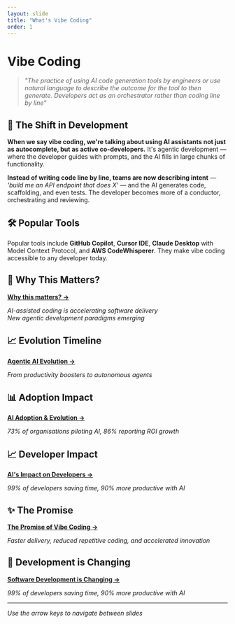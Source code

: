 ```yaml
---
layout: slide
title: "What's Vibe Coding"
order: 1
---
```


# Vibe Coding

> *"The practice of using AI code generation tools by engineers or use natural language to describe the outcome for the tool to then generate. Developers act as an orchestrator rather than coding line by line"*

## 🎯 The Shift in Development

**When we say vibe coding, we're talking about using AI assistants not just as autocomplete, but as active co-developers.** It's agentic development — where the developer guides with prompts, and the AI fills in large chunks of functionality.

**Instead of writing code line by line, teams are now describing intent** — *'build me an API endpoint that does X'* — and the AI generates code, scaffolding, and even tests. The developer becomes more of a conductor, orchestrating and reviewing.

## 🛠️ Popular Tools

Popular tools include **GitHub Copilot**, **Cursor IDE**, **Claude Desktop** with Model Context Protocol, and **AWS CodeWhisperer**. They make vibe coding accessible to any developer today.

## 🤔 Why This Matters?

[**Why this matters? →**](/slides/01-1-why-this-matters/)

*AI-assisted coding is accelerating software delivery*  
*New agentic development paradigms emerging*

## 📈 Evolution Timeline

[**Agentic AI Evolution →**](/slides/01-2-agentic-ai-evolution/)

*From productivity boosters to autonomous agents*

## 📊 Adoption Impact

[**AI Adoption & Evolution →**](/slides/01-3-ai-adoption-impact/)

*73% of organisations piloting AI, 86% reporting ROI growth*

## 📈 Developer Impact

[**AI's Impact on Developers →**](/slides/01-4-ai-impact-on-dev/)

*99% of developers saving time, 90% more productive with AI*

## ✨ The Promise

[**The Promise of Vibe Coding →**](/slides/01-5-the-promise/)

*Faster delivery, reduced repetitive coding, and accelerated innovation*

## 🔄 Development is Changing

[**Software Development is Changing →**](/slides/01-6-software-dev-changing/)

*99% of developers saving time, 90% more productive with AI*

---

*Use the arrow keys to navigate between slides*
